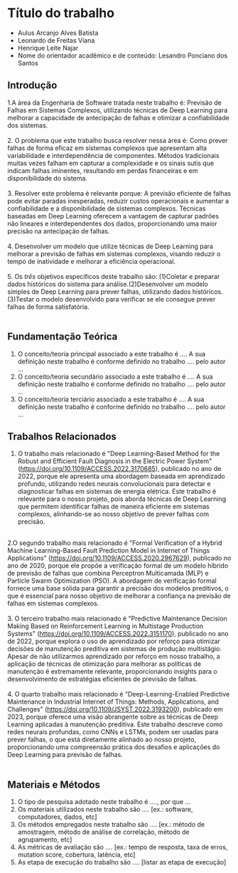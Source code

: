 # Título do trabalho

* Aulus Arcanjo Alves Batista
* Leonardo de Freitas Viana
* Henrique Leite Najar
* Nome do orientador acadêmico e de conteúdo: Lesandro Ponciano dos Santos


## Introdução

1.A área da Engenharia de Software tratada neste trabalho é: Previsão de Falhas em Sistemas Complexos, utilizando técnicas de Deep Learning para melhorar a capacidade de antecipação de falhas e otimizar a confiabilidade dos sistemas.<br/>
<br/>
2. O problema que este trabalho busca resolver nessa área é: Como prever falhas de forma eficaz em sistemas complexos que apresentam alta variabilidade e interdependência de componentes. Métodos tradicionais muitas vezes falham em capturar a complexidade e os sinais sutis que indicam falhas iminentes, resultando em perdas financeiras e em disponibilidade do sistema.<br/>
<br/>
3. Resolver este problema é relevante porque: A previsão eficiente de falhas pode evitar paradas inesperadas, reduzir custos operacionais e aumentar a confiabilidade e a disponibilidade de sistemas complexos. Técnicas baseadas em Deep Learning oferecem a vantagem de capturar padrões não lineares e interdependentes dos dados, proporcionando uma maior precisão na antecipação de falhas.<br/> 
<br/>
4. Desenvolver um modelo que utilize técnicas de Deep Learning para melhorar a previsão de falhas em sistemas complexos, visando reduzir o tempo de inatividade e melhorar a eficiência operacional.<br/>
<br/> 
5. Os *três* objetivos específicos deste trabalho são: (1)Coletar e preparar dados históricos do sistema para análise.(2)Desenvolver um modelo simples de Deep Learning para prever falhas, utilizando dados históricos.(3)Testar o modelo desenvolvido para verificar se ele consegue prever falhas de forma satisfatória.<br/>
<br/>

## Fundamentação Teórica

1. O conceito/teoria principal associado a este trabalho é ....  A sua definição neste trabalho  é conforme definido no trabalho .... pelo autor ...
1. O conceito/teoria secundário associado a este trabalho é ....  A sua definição neste trabalho é conforme definido no trabalho .... pelo autor ...
1. O conceito/teoria terciário associado a este trabalho é ....  A sua definição neste trabalho é conforme definido no trabalho .... pelo autor ...

## Trabalhos Relacionados

1. O trabalho mais relacionado é "Deep Learning-Based Method for the Robust and Efficient Fault Diagnosis in the Electric Power System" (https://doi.org/10.1109/ACCESS.2022.3170685), publicado no ano de 2022, porque ele apresenta uma abordagem baseada em aprendizado profundo, utilizando redes neurais convolucionais para detectar e diagnosticar falhas em sistemas de energia elétrica. Este trabalho é relevante para o nosso projeto, pois aborda técnicas de Deep Learning que permitem identificar falhas de maneira eficiente em sistemas complexos, alinhando-se ao nosso objetivo de prever falhas com precisão.<br/><br/>

2.O segundo trabalho mais relacionado é "Formal Verification of a Hybrid Machine Learning-Based Fault Prediction Model in Internet of Things Applications" (https://doi.org/10.1109/ACCESS.2020.2967629), publicado no ano de 2020, porque ele propõe a verificação formal de um modelo híbrido de previsão de falhas que combina Perceptron Multicamada (MLP) e Particle Swarm Optimization (PSO). A abordagem de verificação formal fornece uma base sólida para garantir a precisão dos modelos preditivos, o que é essencial para nosso objetivo de melhorar a confiança na previsão de falhas em sistemas complexos.<br/><br/>
3. O terceiro trabalho mais relacionado é "Predictive Maintenance Decision Making Based on Reinforcement Learning in Multistage Production Systems" (https://doi.org/10.1109/ACCESS.2022.3151170), publicado no ano de 2022, porque explora o uso de aprendizado por reforço para otimizar decisões de manutenção preditiva em sistemas de produção multistágio. Apesar de não utilizarmos aprendizado por reforço em nosso trabalho, a aplicação de técnicas de otimização para melhorar as políticas de manutenção é extremamente relevante, proporcionando insights para o desenvolvimento de estratégias eficientes de previsão de falhas.<br/><br/>
4. O quarto trabalho mais relacionado é "Deep-Learning-Enabled Predictive Maintenance in Industrial Internet of Things: Methods, Applications, and Challenges" (https://doi.org/10.1109/JSYST.2022.3193200), publicado em 2023, porque oferece uma visão abrangente sobre as técnicas de Deep Learning aplicadas à manutenção preditiva. Este trabalho descreve como redes neurais profundas, como CNNs e LSTMs, podem ser usadas para prever falhas, o que está diretamente alinhado ao nosso projeto, proporcionando uma compreensão prática dos desafios e aplicações do Deep Learning para previsão de falhas.<br/><br/>

## Materiais e Métodos

1. O tipo de pesquisa adotado neste trabalho é ...., por que ...
1. Os materiais utilizados neste trabalho são .... [ex.: software, computadores, dados, etc]
1. Os métodos empregados neste trabalho são .... [ex.: método de amostragem, método de análise de correlação, método de agrupamento, etc]
1. As métricas de avaliação são .... [ex.: tempo de resposta, taxa de erros, mutation score, cobertura, latência, etc]
1. As etapa de execução do trabalho são .... [listar as etapa de execução]
